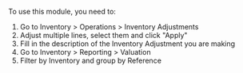 To use this module, you need to:

1. Go to Inventory > Operations > Inventory Adjustments
2. Adjust multiple lines, select them and click "Apply"
3. Fill in the description of the Inventory Adjustment you are making
4. Go to Inventory > Reporting > Valuation
5. Filter by Inventory and group by Reference
